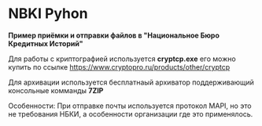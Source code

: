 # NBKI Pyhon

**Пример приёмки и отправки файлов в "Национальное Бюро Кредитных Историй"**

Для работы с криптографией используется **cryptcp.exe** его можно купить по ссылке https://www.cryptopro.ru/products/other/cryptcp 

Для архивации используется бесплатнаый архиватор поддерживающий консольные комманды **7ZIP**

Особенности:
При отправке почты используется протокол MAPI, но это не требования НБКИ, а особенности организации где это применялось. 